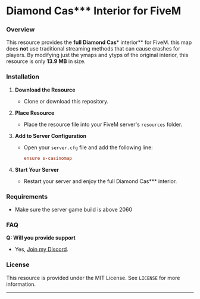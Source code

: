 # Diamond Cas*** Interior for FiveM

### Overview
This resource provides the **full Diamond Cas*** interior** for FiveM. this map does **not** use traditional streaming methods that can cause crashes for players. By modifying just the ymaps and ytyps of the original interior, this resource is only **13.9 MB** in size.

### Installation
1. **Download the Resource**
   - Clone or download this repository.

2. **Place Resource**
   - Place the resource file into your FiveM server's `resources` folder.

3. **Add to Server Configuration**
   - Open your `server.cfg` file and add the following line:
     ```cfg
     ensure s-casinomap
     ```

4. **Start Your Server**
   - Restart your server and enjoy the full Diamond Cas*** interior.

### Requirements
- Make sure the server game build is above 2060

### FAQ
**Q: Will you provide support**
- Yes, [Join my Discord](https://discord.com/invite/DugA2BQXqK).


### License
This resource is provided under the MIT License. See `LICENSE` for more information.

---

